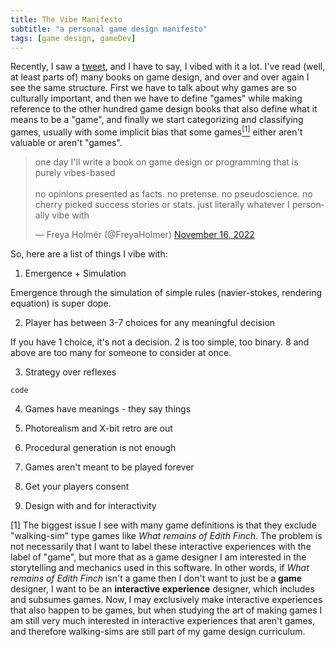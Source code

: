 ```yaml
---
title: The Vibe Manifesto
subtitle: "a personal game design manifesto"
tags: [game design, gameDev]
---
```


Recently, I saw a [tweet](https://twitter.com/FreyaHolmer/status/1592811135832854529), and I have to say, I vibed with it a lot. I've read (well, at least parts of) many books on game design, and over and over again I see the same structure. First we have to talk about why games are so culturally important, and then we have to define "games" while making reference to the other hundred game design books that also define what it means to be a "game", and finally we start categorizing and classifying games, usually with some implicit bias that some games<a href="#[1]"><sup>[1]</sup></a> either aren't valuable or aren't "games". 

<blockquote class="twitter-tweet"><p lang="en" dir="ltr">one day I&#39;ll write a book on game design or programming that is purely vibes-based<br><br>no opinions presented as facts. no pretense. no pseudoscience. no cherry picked success stories or stats. just literally whatever I personally vibe with</p>&mdash; Freya Holmér (@FreyaHolmer) <a href="https://twitter.com/FreyaHolmer/status/1592811135832854529?ref_src=twsrc%5Etfw">November 16, 2022</a></blockquote> <script async src="https://platform.twitter.com/widgets.js" charset="utf-8"></script>

So, here are a list of things I vibe with:

1. Emergence + Simulation

Emergence through the simulation of simple rules (navier-stokes, rendering equation) is super dope.

2. Player has between 3-7 choices for any meaningful decision

If you have 1 choice, it's not a decision. 2 is too simple, too binary. 8 and above are too many for someone to consider at once.

3. Strategy over reflexes

```
code
```

4. Games have meanings - they say things

5. Photorealism and X-bit retro are out

6. Procedural generation is not enough

7. Games aren't meant to be played forever

8. Get your players consent

9. Design with and for interactivity


<a id="[1]">[1]</a> The biggest issue I see with many game definitions is that they exclude "walking-sim" type games like <em>What remains of Edith Finch</em>. The problem is not necessarily that I want to label these interactive experiences with the label of "game", but more that as a game designer I am interested in the storytelling and mechanics used in this software. In other words, if <em>What remains of Edith Finch</em> isn't a game then I don't want to just be a **game** designer, I want to be an **interactive experience** designer, which includes and subsumes games. Now, I may exclusively make interactive experiences that also happen to be games, but when studying the art of making games I am still very much interested in interactive experiences that aren't games, and therefore walking-sims are still part of my game design curriculum.